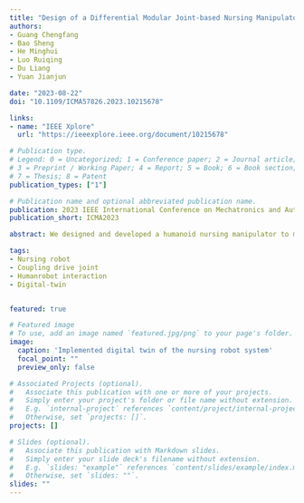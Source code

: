 ```yaml
---
title: "Design of a Differential Modular Joint-based Nursing Manipulator and its Digital Twin System"
authors:
- Guang Chengfang
- Bao Sheng
- He Minghui
- Luo Ruiqing
- Du Liang
- Yuan Jianjun

date: "2023-08-22"
doi: "10.1109/ICMA57826.2023.10215678"

links:
- name: "IEEE Xplore"
  url: "https://ieeexplore.ieee.org/document/10215678"

# Publication type.
# Legend: 0 = Uncategorized; 1 = Conference paper; 2 = Journal article;
# 3 = Preprint / Working Paper; 4 = Report; 5 = Book; 6 = Book section;
# 7 = Thesis; 8 = Patent
publication_types: ["1"]

# Publication name and optional abbreviated publication name.
publication: 2023 IEEE International Conference on Mechatronics and Automation (ICMA)
publication_short: ICMA2023

abstract: We designed and developed a humanoid nursing manipulator to meet the demands of nursing and patient transfer scenarios, with specific consideration given to heavy loads and human-machine interaction. Differential transmission structure was used to determine the parameters of the robot’s driving mode and joint configuration, resulting in a compact structure with greater torque output under the same weight, which enables the robot to perform nursing tasks such as lifting and holding patients. We conducted a transmission principle analysis and kinematic decoupling on a robotic arm composed of differential modular joints. Using Unity, we developed a digital twin system for the nursing robot that enabled bidirectional exchange of information and mapping between the physical entity and its virtual counterpart. To evaluate the performance, we designed nursing experiments and conducted tests on both the physical robot and its digital twin system. The experiments have confirmed that the robot meets the nursing task design specifications. Additionally, the digital twin system enables real-time visualization, bidirectional control, and simulation in virtual environments.

tags:
- Nursing robot
- Coupling drive joint
- Humanrobot interaction
- Digital-twin


featured: true

# Featured image
# To use, add an image named `featured.jpg/png` to your page's folder. 
image:
  caption: 'Implemented digital twin of the nursing robot system'
  focal_point: ""
  preview_only: false

# Associated Projects (optional).
#   Associate this publication with one or more of your projects.
#   Simply enter your project's folder or file name without extension.
#   E.g. `internal-project` references `content/project/internal-project/index.md`.
#   Otherwise, set `projects: []`.
projects: []

# Slides (optional).
#   Associate this publication with Markdown slides.
#   Simply enter your slide deck's filename without extension.
#   E.g. `slides: "example"` references `content/slides/example/index.md`.
#   Otherwise, set `slides: ""`.
slides: ""
---
```


